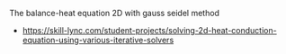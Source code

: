 The balance-heat equation 2D with gauss seidel method

- https://skill-lync.com/student-projects/solving-2d-heat-conduction-equation-using-various-iterative-solvers
